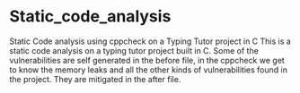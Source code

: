 # Static_code_analysis
Static Code analysis using cppcheck on a Typing Tutor project in C
This is a static code analysis on a typing tutor project built in C. Some of the vulnerabilities are self generated in the before file, in the cppcheck we get to know the memory leaks and all the other kinds of vulnerabilities found in the project. They are mitigated in the after file.
